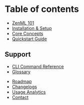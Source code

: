# Table of contents

- [ZenML 101](index.md)
- [Installation & Setup](installation.md)
- [Core Concepts](core-concepts.md)
- [Quickstart Guide](quickstart-guide.md)

<!-- ## Starter Guide

- [Creating your ZenML repository](starter-guide/repository.md)
- [Writing your first training pipeline](starter-guide/quickstart.md)
- [Registering a new datasource](starter-guide/datasource.md)
- [Modifying the split](starter-guide/split.md)
- [Adding your preprocessing logic](starter-guide/transform.md)
- [Creating your trainer](starter-guide/trainer.md)
- [Adding evaluation metrics](starter-guide/evaluator.md)
- [Deploy your model](starter-guide/deployer.md)
- [Post-training workflow](starter-guide/post-training.md)
- [Scaling to the cloud](starter-guide/scaling-to-the-cloud.md) -->

<!-- ## Advanced Guide

- [Inspecting all pipelines in a repository](advanced-guide/inspecting-all-pipelines.md)
- [Querying the metadata store](advanced-guide/querying-the-metadata-store.md)
- [Fetching artifacts](advanced-guide/fetching-artifacts.md)
- [Team Collaboration](advanced-guide/team-collaboration.md)
- [Backends](advanced-guide/backends.md) -->

## Support

- [CLI Command Reference](cli-command-reference.md)
- [Glossary](glossary.md)
<!-- - [Tutorials](support/tutorials.md) -->
- [Roadmap](support/roadmap.md)
- [Changelogs](support/release_notes.md)
- [Usage Analytics](support/usage-analytics.md)
- [Contact](support/contact.md)

